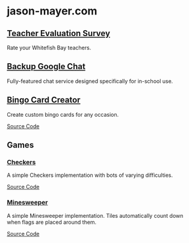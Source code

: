 # jason-mayer.com

## [Teacher Evaluation Survey](https://survey.jason-mayer.com)

Rate your Whitefish Bay teachers.

## [Backup Google Chat](https://chat.jason-mayer.com)

Fully-featured chat service designed specifically for in-school use.

## [Bingo Card Creator](https://jason-mayer.com/projects/bingo/)

Create custom bingo cards for any occasion.

[Source Code](https://github.com/one23four56/bingo)

## Games

### [Checkers](https://jason-mayer.com/projects/checkers)

A simple Checkers implementation with bots of varying difficulties.

[Source Code](https://github.com/one23four56/checkers)

### [Minesweeper](https://jason-mayer.com/projects/minesweeper)

A simple Minesweeper implementation. Tiles automatically count down when flags are placed around them.

[Source Code](https://github.com/one23four56/minesweeper)
